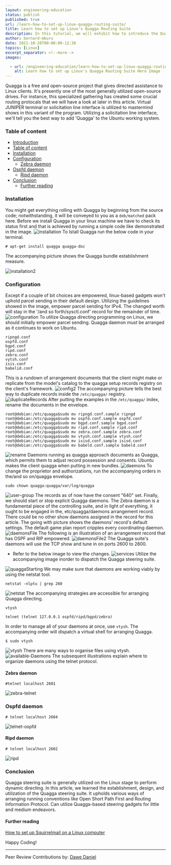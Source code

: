 ```yaml
---
layout: engineering-education
status: publish
published: true
url: /learn-how-to-set-up-linux-quagga-routing-suite/
title: Learn how to set up Linux's Quagga Routing Suite
description: In this tutorial, we will exhibit how to introduce the Quagga steering suite on Ubuntu working framework through an order line interface.
author: bernard-mburu
date: 2021-10-26T00:00:00-12:30
topics: [Linux]
excerpt_separator: <!--more-->
images:

  - url: /engineering-education/learn-how-to-set-up-linux-quagga-routing-suite/hero.png
    alt: Learn how to set up Linux's Quagga Routing Suite Hero Image
---
```

Quagga is a free and open-source project that gives directed assistance to Linux clients. 
It's presently one of the most generally utilized open-source drives. For instance, this specialized gathering has created some crucial routing protocals that we will have a look at later in this article. 
Virtual JUNIPER terminal or solicitation line interface is utilized to mastermind shows in this variant of the program. 
Utilizing a solicitation line interface, we'll tell you the best way to add 'Quagga' to the Ubuntu working system.

### Table of content
- [Introduction](#introduction)
- [Table of content](#table-of-content)
- [Installation](#installation)
- [Configuration](#configuration)
  - [Zebra daemon](#zebra-daemon)
- [Ospfd daemon](#ospfd-daemon)
  - [Ripd daemon](#ripd-daemon)
- [Conclusion](#conclusion)
  - [Further reading](#further-reading)
### Installation 
You might get everything rolling with Quagga by beginning from the source code; notwithstanding, it will be conveyed to you as a `deb/matched` pack here. 
Before we install Quagga in your linux machine we have to check its status first and that is achieved by running a simple code like demonstrated in the image.
  ![installation](/engineering-education/learn-how-to-set-up-linux-quagga-routing-suite/installation.png "installation")
To Istall Quagga run the below code in your terminal. 
```
# apt-get install quagga quagga-doc
```
The accompanying picture shows the Quagga bundle establishment measure.

![installation2](/engineering-education/learn-how-to-set-up-linux-quagga-routing-suite/installation2.png)
### Configuration
Except if a couple of bit choices are empowered, linux-based gadgets won't uphold parcel sending in their default design. 
Utilizing the guidelines showed in the image, empower parcel sending for IPv4. The changed worth will stay in the '/and so forth/sysctl.conf' record for the remainder of time.
![configuration](/engineering-education/learn-how-to-set-up-linux-quagga-routing-suite/configuration.png)
To utilize Quagga directing programming on Linux, we should initially empower parcel sending. Quagga daemon must be arranged as it continues to work on Ubuntu.
```
ripngd.conf
ospfd.conf
bgpd.conf
ripd.conf
zebra.conf
vytsh.conf
isis.conf
babelid.conf
```
This is a rundown of arrangement documents that the client might make or replicate from the model's catalog to the quagga setup records registry on the client's framework.
![config2](/engineering-education/learn-how-to-set-up-linux-quagga-routing-suite/config2.png)
The accompanying picture tells the best way to duplicate records inside the `/etc/quagga/` registry.
![duplicateRecords](/engineering-education/learn-how-to-set-up-linux-quagga-routing-suite/duplicateRecords.png)
After putting the examples in the `/etc/quagga/` index, rename the documents in the envelope.
```
root@debian:/etc/quagga$sudo mv ripngd.conf.sample ripngd
root@debian:/etc/quagga$sudo mv ospfd.conf.sample ospfd.conf
root@debian:/etc/quagga$sudo mv bgpd.conf.sample bgpd.conf
root@debian:/etc/quagga$sudo mv ripd.conf.sample ripd.conf
root@debian:/etc/quagga$sudo mv zebra.conf.sample zebra.conf
root@debian:/etc/quagga$sudo mv vtysh.conf.sample vtysh.conf
root@debian:/etc/quagga$sudo mv isisd.conf.sample isisd.conf
root@debian:/etc/quagga$sudo mv babeld.conf.sample babeld.conf
```
![rename](/engineering-education/learn-how-to-set-up-linux-quagga-routing-suite/rename.png)
Daemons running as quagga approach documents as Quagga, which permits them to adjust record possession and consents. Ubuntu makes the client quagga when putting in new bundles.
![daemons](/engineering-education/learn-how-to-set-up-linux-quagga-routing-suite/daemons.png)
To change the proprietor and authorizations, run the accompanying orders in the/and so on/quagga envelope.
```
sudo chown quagga:quagga/var/log/quagga
```
![user-group](/engineering-education/learn-how-to-set-up-linux-quagga-routing-suite/user-group.png)
The records as of now have the consent "640" set. 
Finally, we should start or stop explicit Quagga daemons. The Zebra daemon is a fundamental piece of the controlling suite, and in light of everything, it ought to be engaged in the, etc/quagga/daemons arrangement record. There could be no other show daemons assigned in the record for this article. 
The going with picture shows the daemons' record's default settings. The default game plan report cripples every coordinating daemon.
![daemonsFile](/engineering-education/learn-how-to-set-up-linux-quagga-routing-suite/daemonsFile.png)
The following is an illustration of an arrangement record that has OSPF and RIP empowered.
![daemonsFile2](/engineering-education/learn-how-to-set-up-linux-quagga-routing-suite/dF2.png)
The Quagga suite's daemons will use the TCP show and tune in on ports 2600 to 2800.
- Refer to the below image to view the changes.
![services](/engineering-education/learn-how-to-set-up-linux-quagga-routing-suite/services.png)
Utilize the accompanying image inorder to dispatch the Quagga steering suite.

![quaggaStarting](/engineering-education/learn-how-to-set-up-linux-quagga-routing-suite/quaggaStarting.png)
We may make sure that daemons are working viably by using the netstat tool.
```
netstat -nlptu | grep 260
```
![netstat](/engineering-education/learn-how-to-set-up-linux-quagga-routing-suite/netstat.png)
The accompanying strategies are accessible for arranging Quagga directing.
```
vtysh

telnet (telnet 127.0.0.1 ospfd/ripd/bgpd/zebra)
```
In order to manage all of your daemons at once, use `vtysh`. The accompanying order will dispatch a virtual shell for arranging Quagga.
```
$ sudo vtysh
```
![vtysh](/engineering-education/learn-how-to-set-up-linux-quagga-routing-suite/vtysh.png)
There are many ways to organise files using vtysh.
![available-Daemons](/engineering-education/learn-how-to-set-up-linux-quagga-routing-suite/available-daemons-in-vtysh.png)
The subsequent illustrations explain where to organize daemons using the telnet protocol.
#### Zebra daemon
```
#telnet localhost 2601
```
![zebra-telnet](/engineering-education/learn-how-to-set-up-linux-quagga-routing-suite/zebra-telnet.png)
### Ospfd daemon
```
# telnet localhost 2604
```
![telnet-ospfd](/engineering-education/learn-how-to-set-up-linux-quagga-routing-suite/telnet-ospfd.png)
#### Ripd daemon
```
# telnet localhost 2602
```
![ripd](/engineering-education/learn-how-to-set-up-linux-quagga-routing-suite/ripd.png)

### Conclusion
Quagga steering suite is generally utilized on the Linux stage to perform dynamic directing. In this article, we learned the establishment, design, and utilization of the Quagga steering suite. It upholds various ways of arranging running conventions like Open Short Path First and Routing Information Protocol. Can utilize Quagga-based steering gadgets for little and medium endeavors.

#### Further reading
[How to set up Squirrelmail on a Linux computer](https://squirrelmail.org/docs/admin/admin-3.html)

Happy Coding!

---
Peer Review Contributions by: [Dawe Daniel](/engineering-education/authors/dawe-daniel/)
